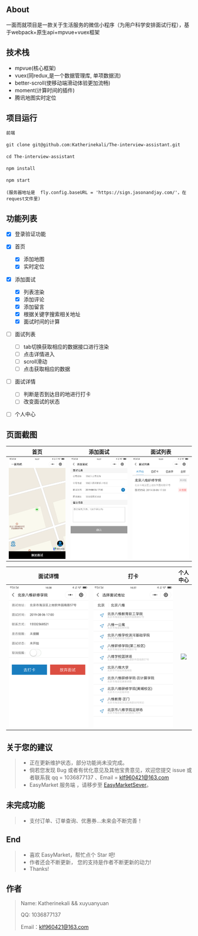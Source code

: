 <!--
 * @Description: In User Settings Edit
 * @Author: your name
 * @Date: 2019-08-08 22:05:46
 * @LastEditTime: 2019-08-09 07:39:08
 * @LastEditors: Please set LastEditors
 -->
## About
一面而就项目是一款关于生活服务的微信小程序（为用户科学安排面试行程），基于webpack+原生api+mpvue+vuex框架

## 技术栈
- mpvue(核心框架)
- vuex(同redux,是一个数据管理库, 单项数据流)
- better-scroll(使移动端滑动体验更加流畅)
- moment(计算时间的插件)
- 腾讯地图实时定位


## 项目运行

```
前端

git clone git@github.com:Katherinekali/The-interview-assistant.git

cd The-interview-assistant

npm install

npm start

(服务器地址是  fly.config.baseURL = 'https://sign.jasonandjay.com/'，在request文件里)
```
## 功能列表

- [x] 登录验证功能
- [x] 首页
    - [x] 添加地图
    - [x] 实时定位
- [x] 添加面试
     - [x] 列表渲染
     - [x] 添加评论
     - [x] 添加留言
     - [x] 根据关键字搜索相关地址
     - [x] 面试时间的计算
      
- [ ] 面试列表
    - [ ] tab切换获取相应的数据接口进行渲染
    - [ ] 点击详情进入
    - [ ] scroll滑动
    - [ ] 点击获取相应的数据
- [ ] 面试详情
    - [ ] 判断是否到达目的地进行打卡
    - [ ] 改变面试的状态
- [ ] 个人中心
    


<figure >

</figure >

## 页面截图

|         首页         |          添加面试         |        面试列表          |     
| :------------------: | :----------------------: | :-------------------: | 
| ![](./imgs/home.png) | ![](./imgs/addSign.png) | ![](./imgs/list.png) |

|         面试详情         |             打卡          |        个人中心        |
| :-------------------: |  :-------------------------: |:------------------: |
| ![](./imgs/signDetail.png) |  ![](./imgs/card.png) |![](./imgs/addCart.png) |



## 关于您的建议

> -  正在更新维护状态，部分功能尚未没完成。
> - 倘若您发现 Bug 或者有优化意见及其他宝贵意见，欢迎您提交 issue 或者联系我 qq = 1036877137 、Email = klf960421@163.com
> - EasyMarket 服务端 ，请移步至 [EasyMarketSever](https://github.com/Katherinekali/ShoppingSpot)。

## 未完成功能

> - 支付订单、订单查询、优惠券...未来会不断完善！

## End

> - 喜欢 EasyMarket，帮忙点个 Star 吧!
> - 作者还会不断更新， 您的支持是作者不断更新的动力!
> - Thanks!

## 作者

> Name: Katherinekali && xuyuanyuan
>
> QQ: 1036877137
>
> Email：klf960421@163.com
